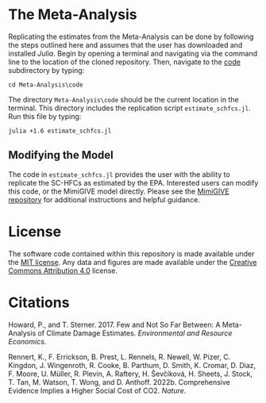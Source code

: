 # The Meta-Analysis
Replicating the estimates from the Meta-Analysis can be done by following the steps outlined here and assumes that the user has downloaded and installed *Julia*. Begin by opening a terminal and navigating via the command line to the location of the cloned repository. Then, navigate to the [code](Meta-Analysis/code) subdirectory by typing:

```
cd Meta-Analysis\code
```

The directory `Meta-Analysis\code` should be the current location in the terminal. This directory includes the replication script `estimate_schfcs.jl`. Run this file by typing:

```
julia +1.6 estimate_schfcs.jl
```

## Modifying the Model
The code in `estimate_schfcs.jl` provides the user with the ability to replicate the SC-HFCs as estimated by the EPA. Interested users can modify this code, or the MimiGIVE model directly. Please see the [MimiGIVE repository](https://github.com/rffscghg/MimiGIVE.jl) for additional instructions and helpful guidance. 

# License
The software code contained within this repository is made available under the [MIT license](http://opensource.org/licenses/mit-license.php). Any data and figures are made available under the [Creative Commons Attribution 4.0](https://creativecommons.org/licenses/by/4.0/) license.

# Citations
Howard, P., and T. Sterner. 2017. Few and Not So Far Between: A Meta-Analysis of Climate Damage Estimates. _Environmental and Resource Economics_.

Rennert, K., F. Errickson, B. Prest, L. Rennels, R. Newell, W. Pizer, C. Kingdon, J. Wingenroth, R. Cooke, B. Parthum, D. Smith, K. Cromar, D. Diaz, F. Moore, U. Müller, R. Plevin, A. Raftery, H. Ševčíková, H. Sheets, J. Stock, T. Tan, M. Watson, T. Wong, and D. Anthoff. 2022b. Comprehensive Evidence Implies a Higher Social Cost of CO2. _Nature_.